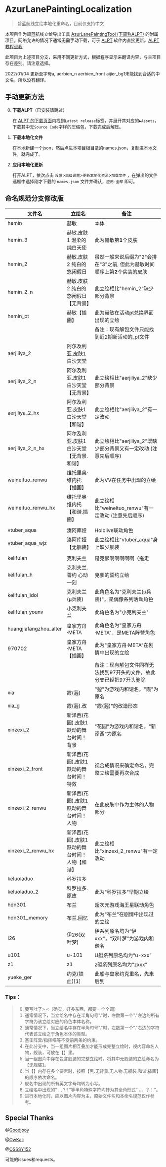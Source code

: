 # AzurLanePaintingLocalization

> 碧蓝航线立绘本地化重命名，目前仅支持中文

本项目作为碧蓝航线立绘导出工具 [AzurLanePaintingTool (下简称ALPT)](https://github.com/azurlane-doujin/AzurLanePaintingExtract-v1.0) 的附属项目，网络允许的情况下通常无需手动下载，可于 [ALPT](https://github.com/azurlane-doujin/AzurLanePaintingExtract-v1.0) 软件内直接更新。[ALPT教程点我](https://www.bigfun.cn/post/219941)

此项目为上述项目分支，采用不同更新方式，根据程序显示来翻译内容，与主项目存在差别。请注意选择。

2022/01/04 更新至字母a, aerbien_n aerbien_front aijier_bg1未能找到合适的中文名，所以没有翻译。

## 手动更新方法

0. **下载ALPT**（已安装请跳过）

    在 [ALPT 的下载页面](https://github.com/azurlane-doujin/AzurLanePaintingExtract-v1.0/releases)内找到`Latest release`标签，并展开其对应的`▶Assets`，下载其中无`Source Code`字样的压缩包，下载完成后解压。

1. **下载本地化文件**

    在本地新建一个json，然后点进本项目根目录的names.json，复制进本地文件，就完成了。

2. **应用本地化更新**

    打开ALPT，依次点击 `设置`>`高级设置`>`更新本地化资源`>`加载文件` ，在弹出的文件选框中选择刚才下载的 `names.json` 文件并确认，`应用-全部` 即可。





## 命名规范分支修改版

| **文件名**             | **立绘名**                                     | **备注**                                                     |
| ---------------------- | ---------------------------------------------- | ------------------------------------------------------------ |
| hemin                  | 赫敏                                           | 本体                                                         |
| hemin_3                | 赫敏.皮肤1 温柔的纯白天使                      | 此为赫敏第**1**个皮肤                                        |
| hemin_2                | 赫敏.皮肤2 纯白的悠闲假日                      | 虽然一般来说后缀为"2"会排在"3"之前, 但此为赫敏时间顺序上第**2**个实装的皮肤 |
| hemin_2_n              | 赫敏.皮肤2 纯白的悠闲假日【无背景】            | 此立绘相比"hemin_2"缺少部分背景                              |
| hemin_pt               | 赫敏【插画】                                   | 此为赫敏在活动pt兑换界面出现的立绘                           |
|                        |                                                | 备注：现有解包文件只能找到近2期新活动的_pt文件              |
| aerjiliya_2            | 阿尔及利亚.皮肤1 白沙天堂                      |                                                              |
| aerjiliya_2_n          | 阿尔及利亚.皮肤1 白沙天堂【无背景】            | 此立绘相比"aerjiliya_2"缺少部分背景                          |
| aerjiliya_2_hx         | 阿尔及利亚.皮肤1 白沙天堂【和谐】              | 此立绘相比"aerjiliya_2"有一定改动                            |
| aerjiliya_2_n_hx       | 阿尔及利亚.皮肤1 白沙天堂【无背景.和谐】       | 此立绘相比"aerjiliya_2"既缺少部分背景又有一定改动 (注意先后顺序) |
| weineituo_renwu        | 维托里奥·维内托【插画】                        | 此为VV在任务中出现的立绘                                     |
| weineituo_renwu_hx     | 维托里奥·维内托【和谐.插画】                   | 此立绘相比"weineituo_renwu"有一定改动 (注意先后顺序)         |
|                        |                                                |                                                              |
| vtuber_aqua            | 湊阿库娅                                       | Hololive联动角色                                             |
| vtuber_aqua_wjz        | 湊阿库娅【无舰装】                             | 此立绘相比"vtuber_aqua"身上缺少舰装                          |
|                        |                                                |                                                              |
| kelifulan              | 克利夫兰                                       | 是克爹啊啊啊啊啊（拖走                                       |
| kelifulan_h            | 克利夫兰.誓约 心动一刻                         | 克爹的誓约立绘                                               |
| kelifulan_idol         | 克利夫兰(μ兵装)                                | 此角色名为"克利夫兰(μ兵装)"，是偶像系列活动角色              |
| kelifulan_younv        | 小克利夫兰                                     | 此角色名为"小克利夫兰"                                       |
| huangjiafangzhou_alter | 皇家方舟·META                                  | 此角色名为"皇家方舟·META"，是META阵营角色                    |
| 970702                 | 皇家方舟·META【插画】                          | 此为"皇家方舟·META"在剧情中出现的立绘                        |
|                        |                                                | 备注：现有解包文件同样无法找到97开头的文件，故此分支已经把97开头删除|
| xia                    | 霞(蕸)                                         | "蕸"为游戏内和谐名，"霞"为原名                               |
| xia_g                  | 霞(蕸).改                                      | "霞(蕸)"的改造形态                                           |
| xinzexi_2              | 新泽西(花园).皮肤1 跃动的舞台时间！背景         | "花园"为游戏内和谐名，"新泽西"为原名                         |
| xinzexi_2_front        | 新泽西(花园).皮肤1 跃动的舞台时间！特效         | 视合成情况来确定命名，完整立绘需要再次合成                     |
| xinzexi_2_renwu        | 新泽西(花园).皮肤1 跃动的舞台时间！人物         | 在此皮肤中作为主体的人物部分                         |
| xinzexi_2_renwu_hx     | 新泽西(花园).皮肤1 跃动的舞台时间！人物【和谐】 | 此立绘相比"xinzexi_2_renwu"有一定改动                        |
| keluoladuo             | 科罗拉多                                       |                                                              |
| keluoladuo_2           | 科罗拉多.原皮                                  | 此为"科罗拉多"早期立绘                                       |
| hdn301                 | 布兰                                           | 超次元游戏海王星联动角色                                     |
| hdn301_memory          | 布兰.回忆                                      | 此为"布兰"在剧情中出现过的立绘                               |
| i26                    | 伊26(双叶梦)                                   | 伊系列原名均为“伊xxx”，“双叶梦”为游戏内和谐名                |
| u101                   | u-101                                          | U艇系列原名均为“u-xxx”                                       |
| z1                     | z1                                             | z驱系列原名均为“zxxx”                                        |
| yueke_ger              | 约克(铁血)[1]                                  | 此船与皇家约克重名，先来后到                                 |

### Tips：

> 0. 要写吐了> <（确实，好多东西，都要一个个调）
> 1. 通常情况下，当立绘名中存在半角句号"."时，左数第一个"."左边的所有字符为该立绘对应的角色本体名称。
> 2. 通常情况下，当立绘名中存在半角句号"."时，左数第一个"."右边的字符代表该立绘之于角色本体的类型。
> 3. 塞壬阵营/指挥喵等不受前两条的约束。
> 4. 在此分支中，当一组图片相互叠加才能形成完整立绘时，视内容命名人物，舰装，可放在【】里。
> 5. 当一组图片中存在包含舰装的完整立绘时，将其中无舰装的立绘命名为【无舰装】。
> 6. 当【】内存在多个要素时，按照【黑.无背景.无人物.无舰装.和谐.插画】的顺序依次命名。
> 7. 舰名中出现的所有英文字母均转为小写。
> 8. 立绘名中出现的“ . , ? ! ”等半角特殊字符均转为其全角形式“ 。，？！”。
> 9. 进行本地化时，应以图片内容为主，原始文件名和本命名规范仅作参考。

## Special Thanks

@[Goodjooy](https://github.com/Goodjooy)

@[OwKali](https://github.com/OwKali)

@[OSSSY152](https://github.com/OSSSY152)

可能的issues和requests。
